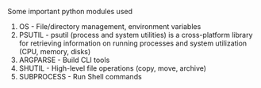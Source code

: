 Some important python modules used
1. OS - File/directory management, environment variables
2. PSUTIL - psutil (process and system utilities) is a cross-platform library for retrieving information on running processes and system utilization (CPU, memory, disks)
3. ARGPARSE - Build CLI tools
4. SHUTIL - High-level file operations (copy, move, archive)
5. SUBPROCESS - Run Shell commands

